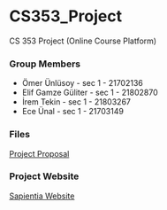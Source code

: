 # CS353_Project
CS 353 Project (Online Course Platform)

### Group Members
  - Ömer Ünlüsoy 	       - sec 1 - 21702136  
  - Elif Gamze Güliter   - sec 1 - 21802870  
  - İrem Tekin		       - sec 1 - 21803267  
  - Ece Ünal			       - sec 1 - 21703149  


### Files
[Project Proposal](https://github.com/Sapientia-Course-Platform/CS353_Project/blob/main/Reports/Project%20Proposal.pdf)


### Project Website
[Sapientia Website](https://sapientia-course-platform.github.io/CS353_Project/)

